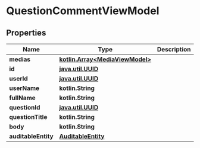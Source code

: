 
# QuestionCommentViewModel

## Properties
Name | Type | Description | Notes
------------ | ------------- | ------------- | -------------
**medias** | [**kotlin.Array&lt;MediaViewModel&gt;**](MediaViewModel.md) |  |  [optional]
**id** | [**java.util.UUID**](java.util.UUID.md) |  |  [optional]
**userId** | [**java.util.UUID**](java.util.UUID.md) |  |  [optional]
**userName** | **kotlin.String** |  |  [optional]
**fullName** | **kotlin.String** |  |  [optional]
**questionId** | [**java.util.UUID**](java.util.UUID.md) |  |  [optional]
**questionTitle** | **kotlin.String** |  |  [optional]
**body** | **kotlin.String** |  |  [optional]
**auditableEntity** | [**AuditableEntity**](AuditableEntity.md) |  |  [optional]



